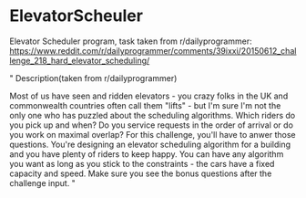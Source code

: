 # ElevatorScheuler
Elevator Scheduler program, task taken from r/dailyprogrammer:
https://www.reddit.com/r/dailyprogrammer/comments/39ixxi/20150612_challenge_218_hard_elevator_scheduling/ 

"
Description(taken from r/dailyprogrammer)

Most of us have seen and ridden elevators - you crazy folks in the UK and commonwealth countries often call them "lifts" - but I'm sure I'm not the only one who has puzzled about the scheduling algorithms. Which riders do you pick up and when? Do you service requests in the order of arrival or do you work on maximal overlap?
For this challenge, you'll have to anwer those questions. You're designing an elevator scheduling algorithm for a building and you have plenty of riders to keep happy. You can have any algorithm you want as long as you stick to the constraints - the cars have a fixed capacity and speed.
Make sure you see the bonus questions after the challenge input.
"

